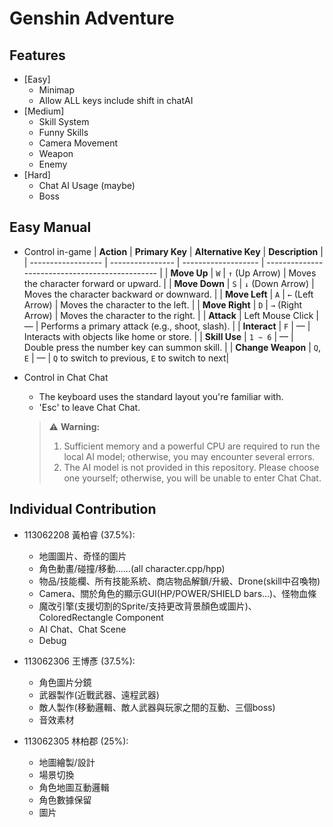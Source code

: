 # Genshin Adventure

## Features
- [Easy]
  - Minimap
  - Allow ALL keys include shift in chatAI
- [Medium]
  - Skill System
  - Funny Skills
  - Camera Movement
  - Weapon
  - Enemy
- [Hard] 
  - Chat AI Usage (maybe)
  - Boss


## Easy Manual
- Control in-game
  | **Action**         | **Primary Key**  | **Alternative Key** | **Description**                                 |
  | ------------------ | ---------------- | ------------------- | ----------------------------------------------- |
  | **Move Up**        | `W`              | `↑` (Up Arrow)      | Moves the character forward or upward.          |
  | **Move Down**      | `S`              | `↓` (Down Arrow)    | Moves the character backward or downward.       |
  | **Move Left**      | `A`              | `←` (Left Arrow)    | Moves the character to the left.                |
  | **Move Right**     | `D`              | `→` (Right Arrow)   | Moves the character to the right.               |
  | **Attack**         | Left Mouse Click | —                   | Performs a primary attack (e.g., shoot, slash). |
  | **Interact**       | `F`              | —                   | Interacts with objects like home or store.      |
  | **Skill Use**      | `1 ~ 6`          | —                   | Double press the number key can summon skill.   |
  | **Change Weapon**  | `Q`, `E`         | —                   | `Q` to switch to previous, `E` to switch to next|
- Control in Chat Chat
  - The keyboard uses the standard layout you're familiar with.
  - 'Esc' to leave Chat Chat.
  
  > ⚠️ **Warning:**
  > 1. Sufficient memory and a powerful CPU are required to run the local AI model; otherwise, you may encounter several errors.
  > 2. The AI model is not provided in this repository. Please choose one yourself; otherwise, you will be unable to enter Chat Chat.

## Individual Contribution 
- 113062208 黃柏睿 (37.5%): 
  - 地圖圖片、奇怪的圖片
  - 角色動畫/碰撞/移動......(all character.cpp/hpp)
  - 物品/技能欄、所有技能系統、商店物品解鎖/升級、Drone(skill中召喚物)
  - Camera、關於角色的顯示GUI(HP/POWER/SHIELD bars…)、怪物血條
  - 魔改引擎(支援切割的Sprite/支持更改背景顏色或圖片)、ColoredRectangle Component
  - AI Chat、Chat Scene
  - Debug


- 113062306 王博彥 (37.5%): 
  - 角色圖片分鏡
  - 武器製作(近戰武器、遠程武器)
  - 敵人製作(移動邏輯、敵人武器與玩家之間的互動、三個boss)
  - 音效素材

- 113062305 林柏郡 (25%):
  - 地圖繪製/設計
  - 場景切換
  - 角色地圖互動邏輯
  - 角色數據保留
  - 圖片

